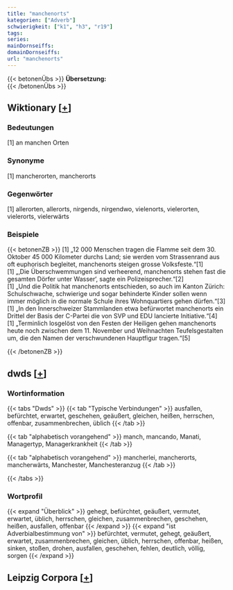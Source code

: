 ```yaml
---
title: "manchenorts"
kategorien: ["Adverb"]
schwierigkeit: ["k1", "h3", "r19"]
tags:
series:
mainDornseiffs:
domainDornseiffs:
url: "manchenorts"
---
```


{{< betonenÜbs >}}
**Übersetzung:**  
{{< /betonenÜbs >}}

## Wiktionary [[+](https://de.wiktionary.org/wiki/manchenorts)]

### Bedeutungen
[1] an manchen Orten  

### Synonyme
[1] mancherorten, mancherorts  

### Gegenwörter
[1] allerorten, allerorts, nirgends, nirgendwo, vielenorts, vielerorten, vielerorts, vielerwärts  

### Beispiele
{{< betonenZB >}}
[1] „12 000 Menschen tragen die Flamme seit dem 30. Oktober 45 000 Kilometer durchs Land; sie werden vom Strassenrand aus oft euphorisch begleitet, manchenorts steigen grosse Volksfeste.“[1]  
[1] „‚Die Überschwemmungen sind verheerend, manchenorts stehen fast die gesamten Dörfer unter Wasser‘, sagte ein Polizeisprecher.“[2]  
[1] „Und die Politik hat manchenorts entschieden, so auch im Kanton Zürich: Schulschwache, schwierige und sogar behinderte Kinder sollen wenn immer möglich in die normale Schule ihres Wohnquartiers gehen dürfen.“[3]  
[1] „In den Innerschweizer Stammlanden etwa befürwortet manchenorts ein Drittel der Basis der C-Partei die von SVP und EDU lancierte Initiative.“[4]  
[1] „Terminlich losgelöst von den Festen der Heiligen gehen manchenorts heute noch zwischen dem 11. November und Weihnachten Teufelsgestalten um, die den Namen der verschwundenen Hauptfigur tragen.“[5]  

{{< /betonenZB >}}


## dwds [[+](https://www.dwds.de/wb/manchenorts)]

### Wortinformation
{{< tabs "Dwds" >}}
{{< tab "Typische Verbindungen" >}}
ausfallen, befürchtet, erwartet, geschehen, geäußert, gleichen, heißen, herrschen, offenbar, zusammenbrechen, üblich
{{< /tab >}}

{{< tab "alphabetisch vorangehend" >}}
manch, mancando, Manati, Managertyp, Managerkrankheit
{{< /tab >}}

{{< tab "alphabetisch vorangehend" >}}
mancherlei, mancherorts, mancherwärts, Manchester, Manchesteranzug
{{< /tab >}}

{{< /tabs >}}

### Wortprofil
{{< expand "Überblick" >}} gehegt, befürchtet, geäußert, vermutet, erwartet, üblich, herrschen, gleichen, zusammenbrechen, geschehen, heißen, ausfallen, offenbar {{< /expand >}}
{{< expand "ist Adverbialbestimmung von" >}} befürchtet, vermutet, gehegt, geäußert, erwartet, zusammenbrechen, gleichen, üblich, herrschen, offenbar, heißen, sinken, stoßen, drohen, ausfallen, geschehen, fehlen, deutlich, völlig, sorgen {{< /expand >}}

## Leipzig Corpora [[+](https://corpora.uni-leipzig.de/en/res?word=manchenorts&corpusId=deu_newscrawl-public_2018)]

